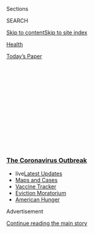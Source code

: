 <div id="app">

<div>

<div>

<div>

<div class="NYTAppHideMasthead css-1q2w90k e1suatyy0">

<div class="section css-ui9rw0 e1suatyy2">

<div class="css-eph4ug er09x8g0">

<div class="css-6n7j50">

</div>

<span class="css-1dv1kvn">Sections</span>

<div class="css-10488qs">

<span class="css-1dv1kvn">SEARCH</span>

</div>

[Skip to content](#site-content)[Skip to site
index](#site-index)

</div>

<div id="masthead-section-label" class="css-1wr3we4 eaxe0e00">

[Health](https://www.nytimes3xbfgragh.onion/section/health)

</div>

<div class="css-10698na e1huz5gh0">

</div>

</div>

<div id="masthead-bar-one" class="section hasLinks css-15hmgas e1csuq9d3">

<div class="css-uqyvli e1csuq9d0">

</div>

<div class="css-1uqjmks e1csuq9d1">

</div>

<div class="css-9e9ivx">

[](https://myaccount.nytimes3xbfgragh.onion/auth/login?response_type=cookie&client_id=vi)

</div>

<div class="css-1bvtpon e1csuq9d2">

[Today’s
Paper](https://www.nytimes3xbfgragh.onion/section/todayspaper)

</div>

</div>

</div>

</div>

<div data-aria-hidden="false">

<div id="site-content" data-role="main">

<div>

<div class="css-1aor85t" style="opacity:0.000000001;z-index:-1;visibility:hidden">

<div class="css-1hqnpie">

<div class="css-epjblv">

<span class="css-17xtcya">[Health](/section/health)</span><span class="css-x15j1o">|</span><span class="css-fwqvlz">How
to Protect Yourself and Prepare for the
Coronavirus</span>

</div>

<div class="css-k008qs">

<div class="css-1iwv8en">

<span class="css-18z7m18"></span>

<div>

</div>

</div>

<span class="css-1n6z4y">https://nyti.ms/2x0zErW</span>

<div class="css-1705lsu">

<div class="css-4xjgmj">

<div class="css-4skfbu" data-role="toolbar" data-aria-label="Social Media Share buttons, Save button, and Comments Panel with current comment count" data-testid="share-tools">

  - 
  - 
  - 
  - 
    
    <div class="css-6n7j50">
    
    </div>

  - 

</div>

</div>

</div>

</div>

</div>

</div>

<div class="css-13pd83m">

<div class="css-l9svim">

### [<span class="css-pa1jbp"><span class="css-1rxm0ex">The Coronavirus</span><span class="css-1rxm0ex"> Outbreak</span></span>](https://www.nytimes3xbfgragh.onion/news-event/coronavirus?name=styln-coronavirus&region=TOP_BANNER&block=storyline_menu_recirc&action=click&pgtype=Article&impression_id=0a1cb000-efb6-11ea-9b73-5bf71047ff35&variant=undefined)

  - <span class="css-ousu42"><span class="css-12clwdu">live</span>[Latest
    Updates](https://www.nytimes3xbfgragh.onion/2020/09/05/world/coronavirus-covid.html?name=styln-coronavirus&region=TOP_BANNER&block=storyline_menu_recirc&action=click&pgtype=Article&impression_id=0a1cb001-efb6-11ea-9b73-5bf71047ff35&variant=undefined)</span>
  - <span class="css-ousu42">[Maps and
    Cases](https://www.nytimes3xbfgragh.onion/interactive/2020/us/coronavirus-us-cases.html?name=styln-coronavirus&region=TOP_BANNER&block=storyline_menu_recirc&action=click&pgtype=Article&impression_id=0a1cd710-efb6-11ea-9b73-5bf71047ff35&variant=undefined)</span>
  - <span class="css-ousu42">[Vaccine
    Tracker](https://www.nytimes3xbfgragh.onion/interactive/2020/science/coronavirus-vaccine-tracker.html?name=styln-coronavirus&region=TOP_BANNER&block=storyline_menu_recirc&action=click&pgtype=Article&impression_id=0a1cd711-efb6-11ea-9b73-5bf71047ff35&variant=undefined)</span>
  - <span class="css-ousu42">[Eviction
    Moratorium](https://www.nytimes3xbfgragh.onion/2020/09/02/your-money/eviction-moratorium-covid.html?name=styln-coronavirus&region=TOP_BANNER&block=storyline_menu_recirc&action=click&pgtype=Article&impression_id=0a1cd712-efb6-11ea-9b73-5bf71047ff35&variant=undefined)</span>
  - <span class="css-ousu42">[American
    Hunger](https://www.nytimes3xbfgragh.onion/interactive/2020/09/02/magazine/food-insecurity-hunger-us.html?name=styln-coronavirus&region=TOP_BANNER&block=storyline_menu_recirc&action=click&pgtype=Article&impression_id=0a1cd713-efb6-11ea-9b73-5bf71047ff35&variant=undefined)</span>

</div>

</div>

<div id="top-wrapper" class="css-1sy8kpn">

<div id="top-slug" class="css-l9onyx">

Advertisement

</div>

[Continue reading the main
story](#after-top)

<div class="ad top-wrapper" style="text-align:center;height:100%;display:block;min-height:250px">

<div id="top" class="place-ad" data-position="top" data-size-key="top">

</div>

</div>

<div id="after-top">

</div>

</div>

<div id="sponsor-wrapper" class="css-1hyfx7x">

<div id="sponsor-slug" class="css-19vbshk">

Supported by

</div>

[Continue reading the main
story](#after-sponsor)

<div id="sponsor" class="ad sponsor-wrapper" style="text-align:center;height:100%;display:block">

</div>

<div id="after-sponsor">

</div>

</div>

<div class="css-14oxmzc edomiq20">

<div class="css-ki347z">

<span class="css-1656jku">April 6, 2020, 6:17 p.m.
ET</span><span class="css-xwx5dt"></span>

</div>

<span class="css-1dv1kvn" data-aria-live="polite">April 6, 2020, 6:17
p.m. ET</span>

</div>

<div class="css-1vkm6nb ehdk2mb0">

# How to Protect Yourself and Prepare for the Coronavirus

</div>

With a clear head and some simple tips, you can help reduce your risk,
prepare your family and do your part to protect others.

<div class="css-18e8msd">

<div class="css-2ja7y1 epjyd6m0">

<div class="css-1baulvz">

By [<span class="css-1baulvz" itemprop="name">Amelia
Nierenberg</span>](https://www.nytimes3xbfgragh.onion/by/amelia-nierenberg)
and [<span class="css-1baulvz last-byline" itemprop="name">Tim
Herrera</span>](https://www.nytimes3xbfgragh.onion/by/tim-herrera)

</div>

</div>

</div>

<div class="css-mdjrty">

[Leer en
español](https://www.nytimes3xbfgragh.onion/es/article/el-coronavirus-proteger-preparar.html "Read in Spanish")

</div>

<div class="section meteredContent css-1r7ky0e" name="articleBody" itemprop="articleBody">

<div class="css-19qgada">

### Here’s what you can do:

  - [Stay home](#link-5b4d0175)
  - [When going outside, be extra cautious](#link-7e8a3c72)
  - [Consider wearing a mask in public](#link-2963e7f4)
  - [Wash your hands. With soap. Then wash them again.](#link-364448a4)
  - [With children, keep calm, carry on and get the flu
    shot](#link-4b7fc30f)
  - [Stock up on groceries, medicine and resources](#link-385f8aea)

</div>

<div class="css-1fanzo5 StoryBodyCompanionColumn">

<div class="css-53u6y8">

The [coronavirus continues to spread
worldwide](https://www.nytimes3xbfgragh.onion/news-event/coronavirus),
with over 1.2 million confirmed cases and at least 72,000 dead. In the
United States, there have been at least 350,000 cases and more than
10,500 deaths, [according to a New York Times
database](https://www.nytimes3xbfgragh.onion/interactive/2020/world/coronavirus-maps.html?action=click&module=RelatedLinks&pgtype=Article).

The
[coronavirus](https://www.nytimes3xbfgragh.onion/2020/04/03/technology/coronavirus-masks-shortage.html)
is [spreading very
quickly](https://www.nytimes3xbfgragh.onion/interactive/2020/world/asia/china-coronavirus-contain.html).
Older Americans, those with underlying health conditions and [those
without a social safety
net](https://www.nytimes3xbfgragh.onion/2020/03/10/us/coronavirus-homeless.html?smtyp=cur&smid=tw-nytimes)
are the most vulnerable to the infection and to its [societal
disruption](https://www.nytimes3xbfgragh.onion/live/2020/coronavirus-usa-03-16).

Though life as we know it is sharply off kilter, there are measures you
can take.

Most important: *Do not panic*. With a clear head and [some simple
tips](https://www.nytimes3xbfgragh.onion/2020/03/10/us/politics/coronavirus-guidelines.html),
you can help reduce your risk, prepare your family and do your part to
protect others.

## Stay home

### <span>It can be its own challenge. Here are some tips.</span>

For people fortunate enough to be able to stay home, being stuck inside
24 hours a day for weeks on end is unlike anything any of us has ever
experienced. It’s a whole new set of stressors and unique experiences —
on top of the very real [cabin
fever](https://www.nytimes3xbfgragh.onion/2020/03/25/business/coronavirus-families-cabin-fever.html)
that can set in. But as difficult as sheltering in place can be,
remember that it’s all about keeping you, your loved ones and your
community safe.

</div>

</div>

<div class="css-1fanzo5 StoryBodyCompanionColumn">

<div class="css-53u6y8">

First, remember that it’s OK to feel stressed and unproductive; [give
yourself permission to feel whatever it is you’re
feeling](https://www.nytimes3xbfgragh.onion/2020/03/23/smarter-living/coronavirus-coping-tips.html).
Because we’re spending so much time online, it can feel like you’re
falling behind — *why haven’t I finished that book and knitted that
scarf and cooked that feast yet?\!* — [“but staying inside and attending
to basic needs is
plenty.”](https://www.nytimes3xbfgragh.onion/2020/04/01/style/productivity-coronavirus.html)
And if you have children, [acknowledge that these changes to daily life
are
difficult](https://www.nytimes3xbfgragh.onion/2020/04/01/parenting/coronavirus-help-anxious-kid.html).

Among those basic needs is organizing and cleaning your home, both
vastly different tasks than they used to be. To keep the home running
smoothly, consider these [tips to keep your appliances functioning, the
mess to a minimum and the clutter at
bay](https://www.nytimes3xbfgragh.onion/2020/04/02/smarter-living/protect-your-home-against-the-onslaught.html)
and [changes you could make in how you do
laundry](https://www.nytimes3xbfgragh.onion/2020/03/26/style/how-to-do-laundry-coronavirus.html).

As for cleaning your home, prioritize high-touch surfaces, including
door knobs, light switches, refrigerator and microwave doors, drawer
pulls, TV remotes, counters and table tops, toilet handles and faucet
handles. [Here’s everything you need to know about cleaning your
home](https://www.nytimes3xbfgragh.onion/2020/03/18/world/clean-home-coronavirus.html).
But remember: You’re dealing with potentially harmful chemicals, [so
don’t accidentally poison yourself while
cleaning](https://www.nytimes3xbfgragh.onion/2020/04/02/smarter-living/coronavirus-clean-home-house-disinfect.html).

Finally: [Don’t forget to keep
moving](https://www.nytimes3xbfgragh.onion/2020/04/01/well/move/steps-walking-longevity-health.html).
It’s good for your health, mind and soul.

</div>

</div>

<div class="css-79elbk" data-testid="photoviewer-wrapper">

<div class="css-z3e15g" data-testid="photoviewer-wrapper-hidden">

</div>

<div class="css-1a48zt4 ehw59r15" data-testid="photoviewer-children">

![<span class="css-16f3y1r e13ogyst0" data-aria-hidden="true">The C.D.C.
advises all Americans to wear cloth masks in public.
</span><span class="css-cnj6d5 e1z0qqy90" itemprop="copyrightHolder"><span class="css-1ly73wi e1tej78p0">Credit...</span><span>Desiree
Rios for The New York
Times</span></span>](https://static01.graylady3jvrrxbe.onion/images/2020/05/01/multimedia/01prepare-for-coronavirus1/merlin_171019440_adf10b1a-c5ee-43cc-b330-ed71c6ff16ca-articleLarge.jpg?quality=75&auto=webp&disable=upscale)

</div>

</div>

<div class="css-1fanzo5 StoryBodyCompanionColumn">

<div class="css-53u6y8">

## When going outside, be extra cautious

### <span>You can do your part to help your community and the world. Do not get close to other people.</span>

This is called “[social
distancing](https://www.nytimes3xbfgragh.onion/2020/03/16/smarter-living/coronavirus-social-distancing.html)”
or “physical distancing,” and is basically a call to stand far away from
other people, even if you have no underlying health conditions or
coronavirus symptoms. Experts believe the coronavirus [travels through
droplets](https://www.nytimes3xbfgragh.onion/2020/03/02/health/coronavirus-how-it-spreads.html),
so limiting your exposure to other people is a good way to protect
yourself.

</div>

</div>

<div class="css-1fanzo5 StoryBodyCompanionColumn">

<div class="css-53u6y8">

Avoid public transportation when possible, limit nonessential travel,
work from home and skip social gatherings. You can go outside, as long
as you avoid being in close contact with people.

<div id="NYT_MAIN_CONTENT_1_REGION" class="css-9tf9ac">

<div>

</div>

</div>

*\[How to keep your distance:* [*A guide to help you make the right
decisions*](https://www.nytimes3xbfgragh.onion/2020/03/19/well/live/coronavirus-quarantine-social-distancing.html)*\]*

## Consider wearing a mask in public

### <span>**The C.D.C. advises all Americans to wear cloth masks in public. President Trump says it won’t be mandatory.**</span>

[This C.D.C.
recommendation](https://www.nytimes3xbfgragh.onion/2020/04/03/world/coronavirus-news-updates.html)
is a shift in federal guidance, and reflects [concerns that the
coronavirus is being spread by infected people who have no
symptoms](https://www.nytimes3xbfgragh.onion/2020/03/31/health/coronavirus-asymptomatic-transmission.html).

Until now, experts at the C.D.C. had been saying that ordinary people
didn’t need to wear masks unless they were sick and coughing. Part of
the reason was to preserve medical-grade masks for health care workers
who desperately need them at a time when they are in continuously short
supply. (The New York Times and other news outlets had been reporting
the C.D.C.’s previous guidance.)

Top officials at the C.D.C. had been pushing for Mr. Trump to advise
everyone — even people who appear to be healthy — to wear a mask when
shopping at the grocery store or going out in other public places, to
avoid unwittingly spreading the virus. Public health officials have
stressed that N95 masks and surgical masks should be saved for
front-line doctors and nurses, who have been in dire need of protective
gear.

Mask wearing doesn’t replace hand washing and social distancing.

*\[*[*Here is our
guidance*](https://www.nytimes3xbfgragh.onion/article/coronavirus-N95-mask-DIY-face-mask-health.html)
*on how to best protect yourself, including a pattern to make* **[*your
own cloth
mask*](https://www.nytimes3xbfgragh.onion/article/how-to-make-face-mask-coronavirus.html)***.\]*

</div>

</div>

<div class="css-79elbk" data-testid="photoviewer-wrapper">

<div class="css-z3e15g" data-testid="photoviewer-wrapper-hidden">

</div>

<div class="css-1a48zt4 ehw59r15" data-testid="photoviewer-children">

<div class="css-1xdhyk6 erfvjey0">

<span class="css-1ly73wi e1tej78p0">Image</span>

<div class="css-zjzyr8">

<div data-testid="lazyimage-container" style="height:257.77777777777777px">

</div>

</div>

</div>

<span class="css-16f3y1r e13ogyst0" data-aria-hidden="true">Experts have
stressed steps like washing your hands and social distancing to help
stop the coronavirus’s
spread.</span><span class="css-cnj6d5 e1z0qqy90" itemprop="copyrightHolder"><span class="css-1ly73wi e1tej78p0">Credit...</span><span>Caitlin
Ochs/Reuters</span></span>

</div>

</div>

<div class="css-1fanzo5 StoryBodyCompanionColumn">

<div class="css-53u6y8">

## Wash your hands. With soap. Then wash them again.

### <span>It’s not sexy, but it works.</span>

Wash your hands, wash your hands, [*wash your
hands*](https://www.nytimes3xbfgragh.onion/2020/03/13/world/how-to-wash-your-hands-coronavirus.html).
That splash-under-water flick won’t cut it anymore.

</div>

</div>

<div class="css-1fanzo5 StoryBodyCompanionColumn">

<div class="css-53u6y8">

A refresher: Wet your hands and scrub them with soap, taking care to get
between your fingers and under your nails. Wash for at least 20 seconds
(or about the time it takes to sing “Happy Birthday” twice), and dry.
Make sure you get your thumbs, too. The C.D.C. also recommends you
[avoid touching your eyes, nose and mouth with unwashed
hands](https://www.cdc.gov/coronavirus/2019-ncov/hcp/guidance-prevent-spread.html)
([tough one, we
know](https://www.nytimes3xbfgragh.onion/2020/03/05/health/stop-touching-your-face-coronavirus.html)).

Alcohol-based hand sanitizers, which should be rubbed in for about 20
seconds, can also work, but the gel must contain at least 60 percent
alcohol. (No, Tito’s Handmade Vodka [doesn’t
work](https://www.cnn.com/2020/03/05/us/titos-vodka-coronavirus-trnd/index.html).)

Also, [clean “high-touch”
surfaces](https://www.cdc.gov/coronavirus/2019-ncov/hcp/guidance-prevent-spread.html),
like
[phones](https://www.nytimes3xbfgragh.onion/2020/03/12/smarter-living/clean-your-phone.html),
tablets and handles. [Apple
recommends](https://support.apple.com/en-us/HT204172?mod=article_inline)
using 70 percent isopropyl alcohol, wiping gently. “Don’t use bleach,”
the company said.

To disinfect any surface, the C.D.C. recommends wearing disposable
gloves and washing hands thoroughly immediately after removing the
gloves. Most household disinfectants registered by the Environmental
Protection Agency will work.

Try to stand away from other people, especially if they seem sick. Wave,
bow or give an elbow bump, rather than shaking hands.

*\[Watch our guide on* [*how to wash your
hands*](https://www.nytimes3xbfgragh.onion/2020/03/13/world/how-to-wash-your-hands-coronavirus.html)*.\]*

</div>

</div>

<div>

</div>

<div class="css-1fanzo5 StoryBodyCompanionColumn">

<div class="css-53u6y8">

## With children, keep calm, carry on and get the flu shot

### <span>**The good news is that cases in children have been very rare.**</span>

Right now, there’s little reason for parents to worry about their
children, the experts say; coronavirus cases in children have been very
rare.

</div>

</div>

<div class="css-1fanzo5 StoryBodyCompanionColumn">

<div class="css-53u6y8">

The flu vaccine is a must, as vaccinating children is good protection
for older people. And [take the same
precautions](https://www.nytimes3xbfgragh.onion/2020/03/09/parenting/coronavirus-parents-need-to-know.html)
you would during a normal flu season: Encourage frequent hand-washing,
move away from people who appear sick, and get the flu shot.

As in airplanes, it’s always best to make sure your metaphorical oxygen
mask is on before helping others. When [talking to your children about
an
outbreak](https://parenting.nytimes3xbfgragh.onion/childrens-health/coronavirus-kids-talk),
make sure that you first assess their knowledge of the virus and that
you process your own anxiety. It’s important that you don’t dismiss
their fears and that you speak to them at an age-appropriate level.

Be sure to be in communication with [your child’s
school](https://parenting.nytimes3xbfgragh.onion/childrens-health/coronavirus-outbreak-schools),
including about early dismissals or possible online instruction. [Be
prepared for schools to
close](https://www.nytimes3xbfgragh.onion/interactive/2020/nyregion/school-closings-ny-nj.html);
many districts and universities around the world have already taken that
step.

It’s also good to communicate with your workplace about child-care
concerns that you have.

If your children are [stuck at
home](https://parenting.nytimes3xbfgragh.onion/preschooler/coronavirus-schools-lessons?module=latest-filters-feed&action=click&rank=3&position=5),
get some games going, turn on a movie and [try to make it feel a little
like a
vacation](https://parenting.nytimes3xbfgragh.onion/childrens-health/coronavirus-parents-need-to-know?module=latest-filters-feed&action=click&rank=5&position=5),
at least for the first few days.

*\[For more information about children and the pandemic, read* [*11
Questions Parents May Have About
Coronavirus*](https://www.nytimes3xbfgragh.onion/2020/03/09/parenting/coronavirus-parents-need-to-know.html)*.\]*

## Stock up on groceries, medicine and resources

### <span>**Preparation is the best way to protect your family and loved ones.**</span>

Stock up on a 30-day supply of groceries, household supplies and
prescriptions.

That doesn’t mean you’ll need to eat only beans and ramen. Here are tips
to [stock a
pantry](https://www.nytimes3xbfgragh.onion/2020/03/06/dining/how-to-stock-a-pantry.html)
with shelf-stable and tasty foods. (Don’t forget the chocolate.) Once
you’ve got the food you’ll need, use [this guide to organize your
pantry.](https://www.nytimes3xbfgragh.onion/2020/04/06/realestate/virus-organize-pantry-tips.html)
One quick rule of thumb: Put everyday items at eye level for easy
access. [Also, be careful when you’re buying those
groceries](https://www.nytimes3xbfgragh.onion/2020/03/26/well/eat/coronavirus-shopping-food-groceries-infection.html).

If you take prescription medications, or are low on any over-the-counter
essentials, go to the pharmacy sooner rather than later.

</div>

</div>

<div class="css-1fanzo5 StoryBodyCompanionColumn">

<div class="css-53u6y8">

And, in no particular order, make sure you’re set with soap, toiletries,
laundry detergent, toilet paper and, if you have small children,
diapers.

## When it comes to money, uncertainty is the new normal

### <span>It’s unclear what an economic recovery will look like — or when it will come.</span>

The impact of the virus on the United States economy has been swift and
devastating. Nearly 10 million Americans have filed for unemployment
insurance in the past two weeks, and some estimates say the unemployment
rate is likely [higher than at any point since the Great
Depression](https://www.nytimes3xbfgragh.onion/2020/04/03/upshot/coronavirus-jobless-rate-great-depression.html).
As we struggle to fight the virus itself, it’s unclear what an economic
recovery will look like — or when it will come.

If you’re filing for unemployment, there is a lot to know, so [read this
guide on unemployment
insurance](https://www.nytimes3xbfgragh.onion/2020/03/17/your-money/unemployment-insurance-coronavirus.html).
(You should also be prepared for a potentially [tough journey through
bureaucracy](https://www.nytimes3xbfgragh.onion/2020/04/04/nyregion/coronavirus-ny-unemployment-benefits.html).)

Don’t forget to work on your emergency fund; [here’s how to keep
building it during a financial
crisis](https://www.nytimes3xbfgragh.onion/2020/03/20/your-money/coronavirus-emergency-fund.html).

For Americans with a retirement account, it has been gut-wrenching to
watch double-digit percentages of it evaporate in a matter of weeks. Not
only have we seen the market’s [largest single-day
drop](https://www.nytimes3xbfgragh.onion/2020/03/16/business/stock-market-drops-recap.html#link-7c85d039)
since Black Monday, in 1987, but [all of the gains from the past few
years have essentially been wiped
out](https://www.nytimes3xbfgragh.onion/2020/03/20/business/coronavirus-trump-stock-market.html).

But for long-term investors — which is what most of us should be — the
age-old advice still holds: Do nothing and just wait it out.

“The only two days that really matter in investing are the day you buy
and the day you sell. All the ups and downs in between are simply
noise,” Mel Lindauer, co-author of “The Bogleheads’ Guide to
Investing,” said in [this guide on how to keep calm during a market
crash.](https://www.nytimes3xbfgragh.onion/2020/03/15/smarter-living/corona-stock-market-tips-dealing-with-financial-crash-crisis.html)

</div>

</div>

<div class="css-1fanzo5 StoryBodyCompanionColumn">

<div class="css-53u6y8">

For all of your other money questions, our Your Money team has put
together two handy guides: [This personal finance
Q\&A](https://www.nytimes3xbfgragh.onion/article/coronavirus-money-advice.html)
covers topics including whether you should rebalance your portfolio,
when to buy more stocks, whether you should refinance your mortgage and
much more; and [this Q\&A covers the stimulus
package.](https://www.nytimes3xbfgragh.onion/article/coronavirus-stimulus-package-questions-answers.html)

## Stay informed

### <span>Knowing what is accurate can protect you and your family.</span>

There’s a lot of information flying around, and knowing what is going on
will go a long way toward protecting your family.

*\[Stay Informed:* [*The New York Times is providing free coverage of
the
crisis*](https://www.nytimes3xbfgragh.onion/news-event/coronavirus?action=click&module=Spotlight&pgtype=Homepage)*.\]*

Johns Hopkins has a [comprehensive web
guide](https://coronavirus.jhu.edu/), as does [Harvard Medical
School](https://www.health.harvard.edu/diseases-and-conditions/coronavirus-resource-center).
The C.D.C. has up-to-date information, and your local health department
is a great resource for questions.

## Call your doctor if you are feeling sick

If you develop a high fever, shortness of breath or another, more
serious symptom, call your doctor.

There’s a good chance you won’t be tested: Testing for coronavirus is
[still
inconsistent](https://www.nytimes3xbfgragh.onion/2020/03/02/health/coronavirus-testing-cdc.html)
— [there are not enough
kits](https://www.nytimes3xbfgragh.onion/2020/03/06/health/testing-coronavirus.html),
and it’s dangerous to go into a doctor’s office and risk infecting
others. Also, check the [Centers for Disease Control and Prevention
website](https://www.cdc.gov/coronavirus/2019-ncov/if-you-are-sick/steps-when-sick.html?CDC_AA_refVal=https%3A%2F%2Fwww.cdc.gov%2Fcoronavirus%2F2019-ncov%2Fabout%2Fsteps-when-sick.html)
and your local health department for advice about how and where to be
tested.

*Abby Goodnough, Apoorva Mandavilli, Margot Sanger-Katz* *and Knvul
Sheikh contributed reporting.*

</div>

</div>

</div>

<div>

</div>

<div>

</div>

<div>

</div>

<div>

<div id="bottom-wrapper" class="css-1ede5it">

<div id="bottom-slug" class="css-l9onyx">

Advertisement

</div>

[Continue reading the main
story](#after-bottom)

<div id="bottom" class="ad bottom-wrapper" style="text-align:center;height:100%;display:block;min-height:90px">

</div>

<div id="after-bottom">

</div>

</div>

</div>

</div>

</div>

## Site Index

<div>

</div>

## Site Information Navigation

  - [© <span>2020</span> <span>The New York Times
    Company</span>](https://help.nytimes3xbfgragh.onion/hc/en-us/articles/115014792127-Copyright-notice)

<!-- end list -->

  - [NYTCo](https://www.nytco.com/)
  - [Contact
    Us](https://help.nytimes3xbfgragh.onion/hc/en-us/articles/115015385887-Contact-Us)
  - [Work with us](https://www.nytco.com/careers/)
  - [Advertise](https://nytmediakit.com/)
  - [T Brand Studio](http://www.tbrandstudio.com/)
  - [Your Ad
    Choices](https://www.nytimes3xbfgragh.onion/privacy/cookie-policy#how-do-i-manage-trackers)
  - [Privacy](https://www.nytimes3xbfgragh.onion/privacy)
  - [Terms of
    Service](https://help.nytimes3xbfgragh.onion/hc/en-us/articles/115014893428-Terms-of-service)
  - [Terms of
    Sale](https://help.nytimes3xbfgragh.onion/hc/en-us/articles/115014893968-Terms-of-sale)
  - [Site
    Map](https://spiderbites.nytimes3xbfgragh.onion)
  - [Help](https://help.nytimes3xbfgragh.onion/hc/en-us)
  - [Subscriptions](https://www.nytimes3xbfgragh.onion/subscription?campaignId=37WXW)

</div>

</div>

</div>

</div>
